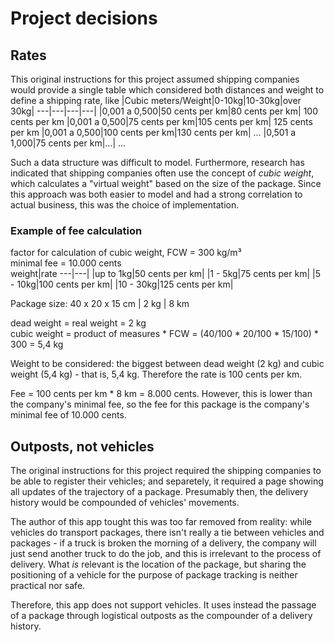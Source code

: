 # Project decisions

## Rates
This original instructions for this project assumed shipping companies would provide a single table which considered both distances and weight to define a shipping rate, like
|Cubic meters/Weight|0-10kg|10-30kg|over 30kg|
---|---|---|---|
|0,001 a 0,500|50 cents per km|80 cents per km| 100 cents per km
|0,001 a 0,500|75 cents per km|105 cents per km| 125 cents per km
|0,001 a 0,500|100 cents per km|130 cents per km| ...
|0,501 a 1,000|75 cents per km|...| ...

Such a data structure was difficult to model. Furthermore, research has indicated that shipping companies often use the concept of *cubic weight*, which calculates a "virtual weight" based on the size of the package. Since this approach was both easier to model and had a strong correlation to actual business, this was the choice of implementation.

### Example of fee calculation
factor for calculation of cubic weight, FCW = 300 kg/m³   
minimal fee = 10.000 cents  
weight|rate
---|---|
|up to 1kg|50 cents per km|
|1 - 5kg|75 cents per km|
|5 - 10kg|100 cents per km|
|10 - 30kg|125 cents per km|

Package size: 40 x 20 x 15 cm | 2 kg | 8 km  
  
dead weight = real weight = 2 kg  
cubic weight = product of measures * FCW = (40/100 * 20/100 * 15/100) * 300 = 5,4 kg  
  
Weight to be considered: the biggest between dead weight (2 kg) and cubic weight (5,4 kg) - that is, 5,4 kg. Therefore the rate is 100 cents per km.  
  
Fee = 100 cents per km * 8 km = 8.000 cents. However, this is lower than the company's minimal fee, so the fee for this package is the company's minimal fee of 10.000 cents.
  
## Outposts, not vehicles

The original instructions for this project required the shipping companies to be able to register their vehicles; and separetely, it required a page showing all updates of the trajectory of a package. Presumably then, the delivery history would be compounded of vehicles' movements.

The author of this app tought this was too far removed from reality: while vehicles do transport packages, there isn't really a tie between vehicles and packages - if a truck is broken the morning of a delivery, the company will just send another truck to do the job, and this is irrelevant to the process of delivery. What *is* relevant is the location of the package, but sharing the positioning of a vehicle for the purpose of package tracking is neither practical nor safe.

Therefore, this app does not support vehicles. It uses instead the passage of a package through logistical outposts as the compounder of a delivery history. 